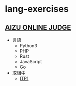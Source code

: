 # lang-exercises

## [AIZU ONLINE JUDGE](https://onlinejudge.u-aizu.ac.jp/home)

* 言語
  * Python3
  * PHP
  * Rust
  * JavaScript
  * Go
* 取組中
  * [ITP1](/aizu_online_judge/lessson-itp1.md)
